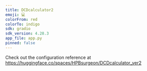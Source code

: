 ```yaml
---
title: DCDcalculator2
emoji: 💻
colorFrom: red
colorTo: indigo
sdk: gradio
sdk_version: 4.28.3
app_file: app.py
pinned: false
---
```


Check out the configuration reference at https://huggingface.co/spaces/HPBsurgeon/DCDcalculator_ver2
